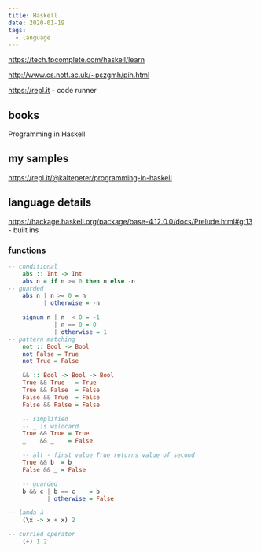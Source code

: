 ```yaml
---
title: Haskell
date: 2020-01-19
tags:
  - language
---
```


https://tech.fpcomplete.com/haskell/learn

http://www.cs.nott.ac.uk/~pszgmh/pih.html

https://repl.it - code runner

## books

Programming in Haskell

## my samples

https://repl.it/@kaltepeter/programming-in-haskell

## language details

https://hackage.haskell.org/package/base-4.12.0.0/docs/Prelude.html#g:13 - built ins

### functions

```haskell
-- conditional
    abs :: Int -> Int
    abs n = if n >= 0 then n else -n
-- guarded
    abs n | n >= 0 = n
          | otherwise = -n

    signum n | n  < 0 = -1
             | n == 0 = 0
             | otherwise = 1
-- pattern matching
    not :: Bool -> Bool
    not False = True
    not True = False

    && :: Bool -> Bool -> Bool
    True && True   = True
    True && False  = False
    False && True  = False
    False && False = False

    -- simplified
    -- _ is wildcard
    True && True = True
    _    && _    = False

    -- alt - first value True returns value of second
    True && b  = b
    False && _ = False

    -- guarded
    b && c | b == c    = b
           | otherwise = False

-- lamda λ
    (\x -> x + x) 2

-- curried operator
    (+) 1 2
```
